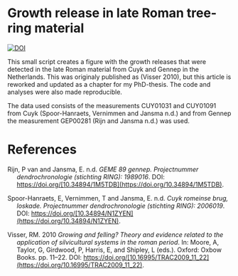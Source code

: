 
# Growth release in late Roman tree-ring material

[![DOI](https://zenodo.org/badge/DOI/10.5281/zenodo.8405496.svg)](https://doi.org/10.5281/zenodo.8405496)

This small script creates a figure with the growth releases that were
detected in the late Roman material from Cuyk and Gennep in the
Netherlands. This was originaly published as (Visser 2010), but this
article is reworked and updated as a chapter for my PhD-thesis. The code
and analyses were also made reproducible.

The data used consists of the measurements CUY01031 and CUY01091 from
Cuyk (Spoor-Hanraets, Vernimmen and Jansma n.d.) and from Gennep the
measurement GEP00281 (Rijn and Jansma n.d.) was used.

# References

<div id="refs" class="references csl-bib-body hanging-indent"
line-spacing="2">

<div id="ref-vanrijn" class="csl-entry">

Rijn, P van and Jansma, E. n.d. *GEME 89 gennep. Projectnummer
dendrochronologie (stichting RING): 1989016*. DOI:
https://doi.org/[10.34894/1M5TDB](https://doi.org/10.34894/1M5TDB).

</div>

<div id="ref-spoor-hanraets" class="csl-entry">

Spoor-Hanraets, E, Vernimmen, T and Jansma, E. n.d. *Cuyk romeinse brug,
loskade. Projectnummer dendrochronologie (stichting RING): 2006019*.
DOI: https://doi.org/[10.34894/N1ZYEN](https://doi.org/10.34894/N1ZYEN).

</div>

<div id="ref-visser2010" class="csl-entry">

Visser, RM. 2010 *Growing and felling? Theory and evidence related to
the application of silvicultural systems in the roman period*. In:
Moore, A, Taylor, G, Girdwood, P, Harris, E, and Shipley, L (eds.).
Oxford: Oxbow Books. pp. 11–22. DOI:
https://doi.org/[10.16995/TRAC2009_11_22](https://doi.org/10.16995/TRAC2009_11_22).

</div>

</div>
